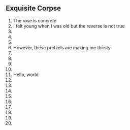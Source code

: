 ## Exquisite Corpse
1. The rose is concrete
2. I felt young when I was old but the reverse is not true
3. 
4.
5.
6. However, these pretzels are making me thirsty
7.
8.
9.
10.
11. Hello, world. 
12.
13.
14.
15.
16.
17.
18.
19.
20.
